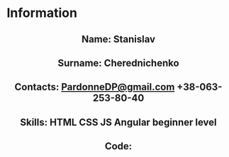 # **Information**
## **Name**: Stanislav
## **Surname**: Cherednichenko
## **Contacts**: PardonneDP@gmail.com    +38-063-253-80-40
## **Skills**: HTML CSS JS Angular beginner level
## **Code**: 
<!DOCTYPE html>
<html lang="en">
<head>
    <meta charset="UTF-8">
    <meta name="viewport" content="width=device-width, initial-scale=1.0">
    <title>Авторизация</title>
    <style>
        .form-container{
    
            display: flex;
            justify-content: center;
            align-items: center;
            height: 100vh;
            margin: 0 auto;
            font-family: sans-serif;
        }
    
        h2{
            text-align: center;
        }
    
        form{
            flex-basis: 70vh;
            padding: 2em;
            background: #fff;
            box-shadow: 0 0 2em rgba(0,0,0,0.20);
            border-radius: 0.50em;
        }
    
        input{
            padding: 0.5em;
            font-size: 0.875em;
            background: #f4f4f4;
            border: 1px solid #ccc;
            border-width: 1px 1px 1px 0;
            border-radius: 0;
        }
    
        input:focus{
            background: #fff;
            box-shadow: inset 0.1em 0.1em 0.25em rgba(0,0,0,0.2);
        }
    
        .form-field{
            margin-bottom: 1em;
            display: flex;
        }
    
        .form-field label{
            flex: 0 1 4em;
            padding: 1em 2em;
            background: #fff;
            border: 1px solid #ccc;
            font-size: 0.75em;
            text-align: center;
            text-shadow: 0 1px 0 #fff;
            line-height: 1;
            border-radius: 0.25em 0 0 0.25em;
        }
    
        .form-field input{
            flex-grow: 1;
        }
    
        .input-right input, .multy-input input:last-child{
            border-radius: 0 0.25em 0.25em 0;
        }
    
        .submit-field{
            flex-direction: row;
            justify-content: center;
        }
    
        input[type="button"]{
            flex: 0 1 40%;
            padding: 0.8em;
            font-size: 1.2rem;
            background: #689CD2;
            border-radius: 0.25em;
            border: 0;
            transition: 0.3s;
            cursor: pointer;
        }
    
        input[type="button"]:hover{
            color: #fff;
        }
    
    </style>
</head>
<body>
    
    <div class = "form-container">
        <form action="">
            <h2>Авторизация</h2>
            <div class="form-field input-right">
                <label for="email">E-mail</label>
                <input type="email" name="email" id="email" placeholder="Введите email"">
            </div>
            <div class="form-field input-right">
                <label for="pass">Password</label>
                <input type="password" name="pass" id="pass" placeholder="Введите пароль"">
            </div>
            <div class="form-field submit-field">
                <input type="button" id="button" value="Войти">
            </div>
        </form>
    </div>

    <script>
        let email = localStorage.getItem('email');
        let password = localStorage.getItem('password');
        let trueFields;
        let isAuth = false;

        button.onclick = function(){
            trueFields = 0;
            if (document.getElementById('email').value.match(/^([a-z0-9]{4,10})+@([a-z]{4,10})+.([a-z]{2,5})$/i)){
                if (document.getElementById('email').value == email){
                       trueFields++;
                }
            }
            if (document.getElementById('pass').value.match(/^[A-Z0-9]{4,}$/i)){
                if (document.getElementById('pass').value == password){
                       trueFields++;
                }
            }
            if (trueFields == 2){
                localStorage.setItem('auth', true);
                location.href = 'profile.html'
            }
            
        }
        

    </script>

</body>
</html>

## **Expirience**: IMT Academy Cources, self education
## **Education**: IMT Academy Cources, self education
## **English lvl**: Pre-Intermediate